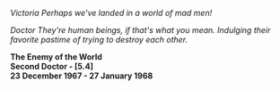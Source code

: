 _Victoria_ _Perhaps we've landed in a world of mad men!_

_Doctor_ _They're human beings, if that's what you mean. Indulging their favorite pastime of trying to destroy each other._

**The Enemy of the World  
Second Doctor - [5.4]  
23 December 1967 - 27 January 1968**
